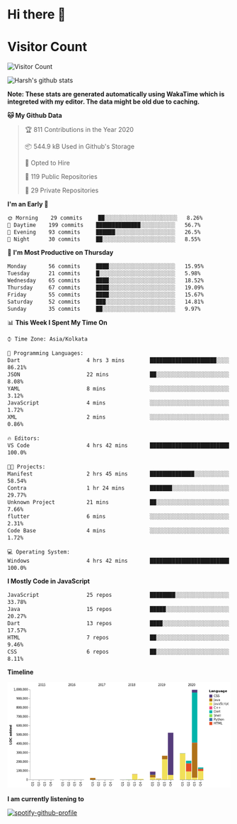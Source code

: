 # Hi there 👋 

# Visitor Count
![Visitor Count](https://profile-counter.glitch.me/harsh2201/count.svg)

![Harsh's github stats](https://github-readme-stats.vercel.app/api?username=harsh2201&show_icons=true&theme=radical)

**Note: These stats are generated automatically using WakaTime which is integreted with my editor. The data might be old due to caching.**

<!--START_SECTION:waka-->
**🐱 My Github Data** 

> 🏆 811 Contributions in the Year 2020
 > 
> 📦 544.9 kB Used in Github's Storage 
 > 
> 💼 Opted to Hire
 > 
> 📜 119 Public Repositories 
 > 
> 🔑 29 Private Repositories  

**I'm an Early 🐤** 

```text
🌞 Morning    29 commits     ██░░░░░░░░░░░░░░░░░░░░░░░   8.26% 
🌆 Daytime    199 commits    ██████████████░░░░░░░░░░░   56.7% 
🌃 Evening    93 commits     ██████░░░░░░░░░░░░░░░░░░░   26.5% 
🌙 Night      30 commits     ██░░░░░░░░░░░░░░░░░░░░░░░   8.55%

```
📅 **I'm Most Productive on Thursday** 

```text
Monday       56 commits     ████░░░░░░░░░░░░░░░░░░░░░   15.95% 
Tuesday      21 commits     █░░░░░░░░░░░░░░░░░░░░░░░░   5.98% 
Wednesday    65 commits     ████░░░░░░░░░░░░░░░░░░░░░   18.52% 
Thursday     67 commits     ████░░░░░░░░░░░░░░░░░░░░░   19.09% 
Friday       55 commits     ████░░░░░░░░░░░░░░░░░░░░░   15.67% 
Saturday     52 commits     ███░░░░░░░░░░░░░░░░░░░░░░   14.81% 
Sunday       35 commits     ██░░░░░░░░░░░░░░░░░░░░░░░   9.97%

```


📊 **This Week I Spent My Time On** 

```text
⌚︎ Time Zone: Asia/Kolkata

💬 Programming Languages: 
Dart                     4 hrs 3 mins        █████████████████████░░░░   86.21% 
JSON                     22 mins             ██░░░░░░░░░░░░░░░░░░░░░░░   8.08% 
YAML                     8 mins              ░░░░░░░░░░░░░░░░░░░░░░░░░   3.12% 
JavaScript               4 mins              ░░░░░░░░░░░░░░░░░░░░░░░░░   1.72% 
XML                      2 mins              ░░░░░░░░░░░░░░░░░░░░░░░░░   0.86%

🔥 Editors: 
VS Code                  4 hrs 42 mins       █████████████████████████   100.0%

🐱‍💻 Projects: 
Manifest                 2 hrs 45 mins       ██████████████░░░░░░░░░░░   58.54% 
Contra                   1 hr 24 mins        ███████░░░░░░░░░░░░░░░░░░   29.77% 
Unknown Project          21 mins             ██░░░░░░░░░░░░░░░░░░░░░░░   7.66% 
flutter                  6 mins              ░░░░░░░░░░░░░░░░░░░░░░░░░   2.31% 
Code Base                4 mins              ░░░░░░░░░░░░░░░░░░░░░░░░░   1.72%

💻 Operating System: 
Windows                  4 hrs 42 mins       █████████████████████████   100.0%

```

**I Mostly Code in JavaScript** 

```text
JavaScript               25 repos            ████████░░░░░░░░░░░░░░░░░   33.78% 
Java                     15 repos            █████░░░░░░░░░░░░░░░░░░░░   20.27% 
Dart                     13 repos            ████░░░░░░░░░░░░░░░░░░░░░   17.57% 
HTML                     7 repos             ██░░░░░░░░░░░░░░░░░░░░░░░   9.46% 
CSS                      6 repos             ██░░░░░░░░░░░░░░░░░░░░░░░   8.11%

```


**Timeline**

![Chart not found](https://raw.githubusercontent.com/harsh2201/harsh2201/master/charts/bar_graph.png) 


<!--END_SECTION:waka-->


**I am currently listening to**

[![spotify-github-profile](https://spotify-github-profile.vercel.app/api/view?uid=0zd53poz5lu9da8yk1wq8bpss&cover_image=true)](https://spotify-github-profile.vercel.app/api/view?uid=0zd53poz5lu9da8yk1wq8bpss&redirect=true) 
